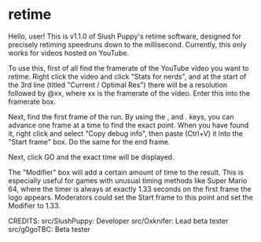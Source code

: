 # retime

Hello, user!
This is v1.1.0 of Slush Puppy's retime software, designed for precisely retiming speedruns down to the millisecond. Currently, this only works for videos hosted on YouTube.


To use this, first of all find the framerate of the YouTube video you want to retime. Right click the video and click "Stats for nerds", and at the start of the 3rd line (titled "Current / Optimal Res") there will be a resolution followed by @xx, where xx is the framerate of the video. Enter this into the framerate box.

Next, find the first frame of the run. By using the , and . keys, you can advance one frame at a time to find the exact point. When you have found it, right click and select "Copy debug info", then paste (Ctrl+V) it into the "Start frame" box.
Do the same for the end frame.

Next, click GO and the exact time will be displayed.


The "Modifier" box will add a certain amount of time to the result. This is especially useful for games with unusual timing methods like Super Mario 64, where the timer is always at exactly 1.33 seconds on the first frame the logo appears. Moderators could set the Start frame to this point and set the Modifier to 1.33.


CREDITS:
src/SlushPuppy: Developer
src/Oxknifer: Lead beta tester
src/g0goTBC: Beta tester
